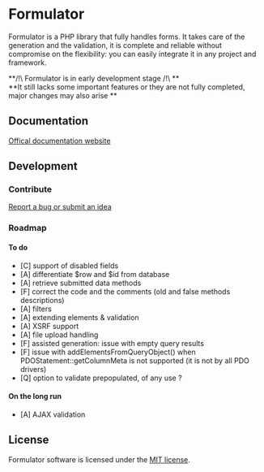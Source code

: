 # Formulator

Formulator is a PHP library that fully handles forms. It takes care of the generation and the validation, it is complete and reliable without compromise on the flexibility: you can easily integrate it in any project and framework.

**/!\ Formulator is in early development stage /!\ **  
**It still lacks some important features or they are not fully completed, major changes may also arise **



## Documentation

[Offical documentation website](https://ntopulos.github.io/formulator)



## Development

### Contribute

[Report a bug or submit an idea](https://github.com/ntopulos/formulator/issues)

### Roadmap

#### To do

- [C] support of disabled fields
- [A] differentiate $row and $id from database
- [A] retrieve submitted data methods
- [F] correct the code and the comments (old and false methods descriptions)
- [A] filters
- [A] extending elements & validation
- [A] XSRF support
- [A] file upload handling
- [F] assisted generation: issue with empty query results
- [F] issue with addElementsFromQueryObject() when PDOStatement::getColumnMeta is not supported (it is not by all PDO drivers)
- [Q] option to validate prepopulated, of any use ?

#### On the long run

- [A] AJAX validation



## License

Formulator software is licensed under the [MIT license](https://github.com/ntopulos/formulator/blob/master/LICENSE).